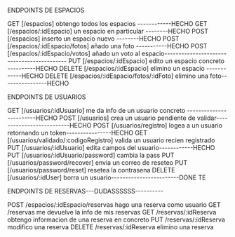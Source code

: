 ENDPOINTS DE ESPACIOS

GET [/espacios] obtengo todos los espacios ------------HECHO
GET [/espacios/:idEspacio] un espacio en particular --------HECHO
POST [/espacios] inserto un espacio nuevo --------HECHO
POST [/espacios/:idEspacio/fotos] añado una foto -----------HECHO
POST [/espacios/:idEspacio/votos] añado un voto al espacio-------------------------------------------
PUT [/espacios/:idEspacio] edito un espacio concreto ----------HECHO
DELETE [/espacios/:idEspacio] elimino un espacio ------------HECHO
DELETE [/espacios/:idEspacio/fotos/:idFoto] elimino una foto----------------HECHO



ENDPOINTS DE USUARIOS

GET [/usuarios/:idUsuario] me da info de un usuario concreto ------------------------HECHO
POST [/usuarios] crea un usuario pendiente de validar--------------------------HECHO
POST [/usuarios/registro] logea a un usuario retornando un token----------------HECHO
GET [/usuarios/validado/:codigoRegistro] valida un usuario recien registrado
PUT [/usuarios/:idUsuario] edita campos del usuario------------HECHO
PUT [/usuarios/:idUsuario/password] cambia la pass
PUT [/usuarios/password/recover] envia un correo de reseteo
PUT [/usuarios/password/reset] resetea la contrasena
DELETE [/usuarios/:idUser] borra un usuario------------------------DONE TE






ENDPOINTS DE RESERVAS---DUDASSSSSS----------

POST /espacios/:idEspacio/reservas hago una reserva como usuario
GET /reservas me devuelve la info de mis reservas
GET /reservas/:idReserva obtengo informacion de una reserva en concreto
PUT /reservas/:idReserva modifico una reserva
DELETE /reservas/:idReserva elimino una reserva
